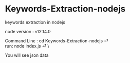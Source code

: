 # Keywords-Extraction-nodejs
keywords extraction in nodejs

node version : v12.14.0

Command Line :
cd Keywords-Extraction-nodejs ⏎  \
run: node index.js ⏎  \

You will see json data

